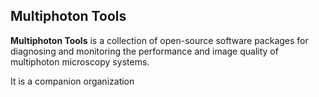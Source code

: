 ## Multiphoton Tools 

**Multiphoton Tools** is a collection of open-source software packages for diagnosing and monitoring the performance and image quality of multiphoton microscopy systems.

It is a companion organization 

